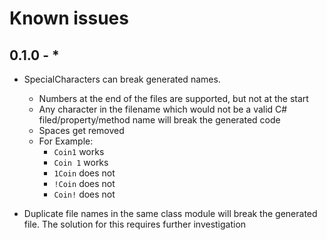# Known issues

## 0.1.0 - *

- SpecialCharacters can break generated names.
  - Numbers at the end of the files are supported, but not at the start
  - Any character in the filename which would not be a valid C# filed/property/method name will break the generated code
  - Spaces get removed
  - For Example:
    - `Coin1` works
    - `Coin 1` works
    - `1Coin` does not
    - `!Coin` does not
    - `Coin!` does not

- Duplicate file names in the same class module will break the generated file. The solution for this requires further investigation
